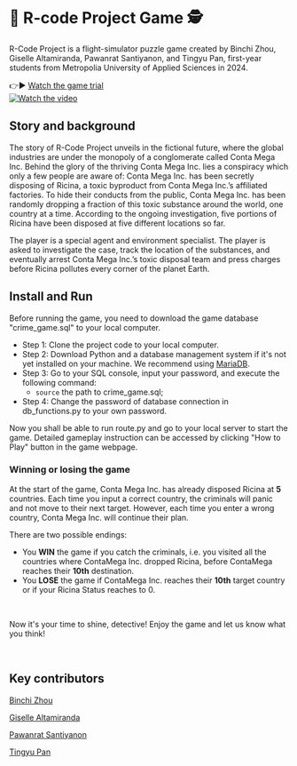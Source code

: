 # 🔴 R-code Project Game 🕵

R-Code Project is a flight-simulator puzzle game created by Binchi Zhou, Giselle Altamiranda, Pawanrat Santiyanon, and Tingyu Pan, first-year students from Metropolia University of Applied Sciences in 2024. 

👉▶️ [Watch the game trial](https://www.youtube.com/watch?v=V9IMpEFxu8U) <br/>
[![Watch the video](https://img.youtube.com/vi/V9IMpEFxu8U/0.jpg)](https://www.youtube.com/watch?v=V9IMpEFxu8U) <br/>


## Story and background

The story of R-Code Project unveils in the fictional future, where the global industries are under the monopoly of a conglomerate called Conta Mega Inc. Behind the glory of the thriving Conta Mega Inc. lies a conspiracy which only a few people are aware of: Conta Mega Inc. has been secretly disposing of Ricina, a toxic byproduct from Conta Mega Inc.’s affiliated factories. To hide their conducts from the public, Conta Mega Inc. has been randomly dropping a fraction of this toxic substance around the world, one country at a time. According to the ongoing investigation, five portions of Ricina have been disposed at five different locations so far. 

The player is a special agent and environment specialist. The player is asked to investigate the case, track the location of the substances, and eventually arrest Conta Mega Inc.’s toxic disposal team and press charges before Ricina pollutes every corner of the planet Earth.

## Install and Run

Before running the game, you need to download the game database "crime_game.sql" to your local computer.

* Step 1: Clone the project code to your local computer. 
* Step 2: Download Python and a database management system if it's not yet installed on your machine. We recommend using [MariaDB](https://mariadb.org/download/?t=mariadb&p=mariadb&r=11.3.0&os=windows&cpu=x86_64&pkg=msi&m=xtom_tal).
* Step 3: Go to your SQL console, input your password, and execute the following command:
  * `source` the path to crime_game.sql;
* Step 4: Change the password of database connection in db_functions.py to your own password.

Now you shall be able to run route.py and go to your local server to start the game. Detailed gameplay instruction can be accessed by clicking "How to Play" button in the game webpage.

### Winning or losing the game

At the start of the game, Conta Mega Inc. has already disposed Ricina at **5** countries. Each time you input a correct country, the criminals will panic and not move to their next target. However, each time you enter a wrong country, Conta Mega Inc. will continue their plan.

There are two possible endings:

* You **WIN** the game if you catch the criminals, i.e. you visited all the countries where ContaMega Inc. dropped Ricina, before ContaMega reaches their **10th** destination.
* You **LOSE** the game if ContaMega Inc. reaches their **10th** target country or if your Ricina Status reaches to 0.

<br>

Now it's your time to shine, detective! Enjoy the game and let us know what you think!

<br>

## Key contributors
[Binchi Zhou](https://github.com/zeclaircie)

[Giselle Altamiranda](https://github.com/Gisaltamir)

[Pawanrat Santiyanon](https://github.com/NookPawanrat)

[Tingyu Pan](https://github.com/tingyup1)


